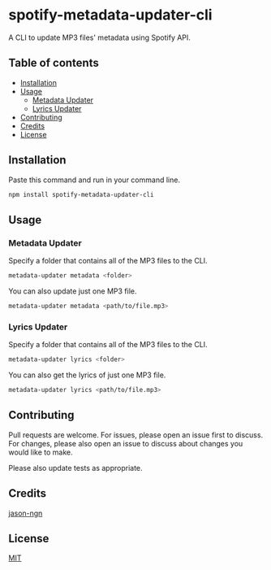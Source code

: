 # spotify-metadata-updater-cli

A CLI to update MP3 files' metadata using Spotify API.

## Table of contents

- [Installation](#installation)
- [Usage](#usage)
  - [Metadata Updater](#metadata-updater)
  - [Lyrics Updater](#lyrics-updater)
- [Contributing](#contributing)
- [Credits](#credits)
- [License](#license)

## Installation

Paste this command and run in your command line.

```bash
npm install spotify-metadata-updater-cli
```

## Usage

### Metadata Updater

Specify a folder that contains all of the MP3 files to the CLI.

```bash
metadata-updater metadata <folder>
```

You can also update just one MP3 file.

```bash
metadata-updater metadata <path/to/file.mp3>
```

### Lyrics Updater

Specify a folder that contains all of the MP3 files to the CLI.

```bash
metadata-updater lyrics <folder>
```

You can also get the lyrics of just one MP3 file.

```bash
metadata-updater lyrics <path/to/file.mp3>
```

## Contributing

Pull requests are welcome. For issues, please open an issue first to discuss. For changes, please also open an issue to discuss about changes you would like to make.

Please also update tests as appropriate.

## Credits

[jason-ngn](https://github.com/jason-ngn)

## License

[MIT](https://choosealicense.com/licenses/mit/)
